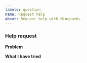 ```yaml
---
labels: question
name: Request help
about: Request help with Minepacks.
---
```


<!-- help request guide
Don't put anything inside this block, as it won't be included in the issue.
Please make sure to follow the following guidelines:
1.  When linking files, do not copy paste them into the post! Copy and paste any logs into https://gist.github.com/ , then paste a link to them in the relevant area.
2.  Please make sure it's easy to understand what you need help with.
3.  Make sure not to write between the arrows, as anything there will be hidden.  -->

### Help request

**Problem**
<!-- What problem did you encounter? -->

**What I have tried**
<!-- What have you tried so far? -->